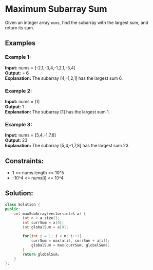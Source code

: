 # Maximum Subarray Sum

Given an integer array `nums`, find the subarray with the largest sum, and return its sum.

## Examples

### Example 1:

**Input:** nums = [-2,1,-3,4,-1,2,1,-5,4] </br>
**Output:** = 6 </br>
**Explanation:** The subarray [4,-1,2,1] has the largest sum 6.

### Example 2:

**Input:** nums = [1] </br>
**Output:** 1 </br>
**Explanation:** The subarray [1] has the largest sum 1.

### Example 3:

**Input:** nums = [5,4,-1,7,8] </br>
**Output:** 23 </br>
**Explanation:** The subarray [5,4,-1,7,8] has the largest sum 23.

## Constraints:

- 1 <= nums.length <= 10^5
- -10^4 <= nums[i] <= 10^4

## Solution:

```cpp
class Solution {
public:
    int maxSubArray(vector<int>& a) {
        int n = a.size();
        int currSum = a[0];
        int globalSum = a[0];

        for(int i = 1; i < n; i++){
            currSum = max(a[i], currSum + a[i]);
            globalSum = max(currSum, globalSum);
        }
        return globalSum;
    }
};
